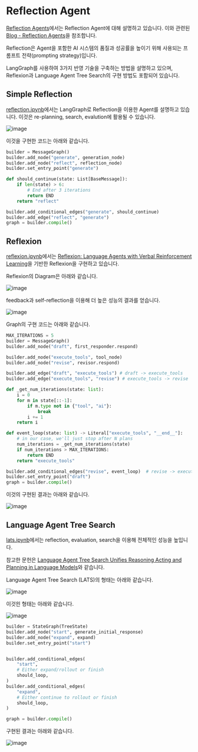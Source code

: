 # Reflection Agent

[Reflection Agents](https://www.youtube.com/watch?v=v5ymBTXNqtk)에서는 Reflection Agent에 대해 설명하고 있습니다. 이와 관련된 [Blog - Reflection Agents](https://blog.langchain.dev/reflection-agents/)을 참조합니다. 

Reflection은 Agent을 포함한 AI 시스템의 품질과 성공률을 높이기 위해 사용되는 프롬프트 전략(prompting strategy)입니다. 

LangGraph를 사용하여 3가지 반영 기술을 구축하는 방법을 설명하고 있으며, Reflexion과 Language Agent Tree Search의 구현 방법도 포함되어 있습니다. 

## Simple Reflection

[reflection.ipynb](https://github.com/langchain-ai/langgraph/blob/main/examples/reflection/reflection.ipynb)에서는 LangGraph로 Reflection을 이용한 Agent를 설명하고 있습니다. 이것은 re-planning, search, evalution에 활용될 수 있습니다. 

![image](https://github.com/kyopark2014/llm-agent/assets/52392004/7ceb3d72-7fc3-4939-bdd0-f0260121e498)

이것을 구현한 코드는 아래와 같습니다.

```python
builder = MessageGraph()
builder.add_node("generate", generation_node)
builder.add_node("reflect", reflection_node)
builder.set_entry_point("generate")

def should_continue(state: List[BaseMessage]):
    if len(state) > 6:
        # End after 3 iterations
        return END
    return "reflect"

builder.add_conditional_edges("generate", should_continue)
builder.add_edge("reflect", "generate")
graph = builder.compile()
```

## Reflexion

[reflexion.ipynb](https://github.com/langchain-ai/langgraph/blob/main/examples/reflexion/reflexion.ipynb?ref=blog.langchain.dev)에서는 [Reflexion: Language Agents with Verbal Reinforcement Learning](https://arxiv.org/pdf/2303.11366)을 기반한 Reflexion을 구현하고 있습니다.

Reflexion의 Diagram은 아래와 같습니다. 

![image](https://github.com/kyopark2014/llm-agent/assets/52392004/469174cb-5ae9-444f-a19c-68261bab65dd)

feedback과 self-reflection을 이용해 더 높은 성능의 결과를 얻습니다. 

![image](https://github.com/kyopark2014/llm-agent/assets/52392004/fcaab550-b7ec-4edb-9fcf-576135075391)

Graph의 구현 코드는 아래와 같습니다. 

```python
MAX_ITERATIONS = 5
builder = MessageGraph()
builder.add_node("draft", first_responder.respond)

builder.add_node("execute_tools", tool_node)
builder.add_node("revise", revisor.respond)

builder.add_edge("draft", "execute_tools") # draft -> execute_tools
builder.add_edge("execute_tools", "revise") # execute_tools -> revise

def _get_num_iterations(state: list):
    i = 0
    for m in state[::-1]:
        if m.type not in {"tool", "ai"}:
            break
        i += 1
    return i

def event_loop(state: list) -> Literal["execute_tools", "__end__"]:
    # in our case, we'll just stop after N plans
    num_iterations = _get_num_iterations(state)
    if num_iterations > MAX_ITERATIONS:
        return END
    return "execute_tools"

builder.add_conditional_edges("revise", event_loop)  # revise -> execute_tools OR end
builder.set_entry_point("draft")
graph = builder.compile()
```

이것의 구현된 결과는 아래와 같습니다.

![image](https://github.com/kyopark2014/llm-agent/assets/52392004/00f6d691-1b19-4fa9-9d1a-6049698d9d00)

## Language Agent Tree Search

[lats.ipynb](https://github.com/langchain-ai/langgraph/blob/main/examples/lats/lats.ipynb?ref=blog.langchain.dev)에서는 reflection, evaluation, search을 이용해 전체적인 성능을 높입니다.

참고한 문헌은 [Language Agent Tree Search Unifies Reasoning Acting and Planning in Language Models](https://arxiv.org/pdf/2310.04406)와 같습니다. 

Language Agent Tree Search (LATS)의 형태는 아래와 같습니다. 

![image](https://github.com/kyopark2014/llm-agent/assets/52392004/09f9f7d1-bab2-4609-8ae5-dbe980b366fb)


이것읜 형태는 아래와 같습니다.

![image](https://github.com/kyopark2014/llm-agent/assets/52392004/92c34cf9-c3a2-4890-bd16-2856ebfde42a)

```python
builder = StateGraph(TreeState)
builder.add_node("start", generate_initial_response)
builder.add_node("expand", expand)
builder.set_entry_point("start")


builder.add_conditional_edges(
    "start",
    # Either expand/rollout or finish
    should_loop,
)
builder.add_conditional_edges(
    "expand",
    # Either continue to rollout or finish
    should_loop,
)

graph = builder.compile()
````

구현된 결과는 아래와 같습니다. 

![image](https://github.com/kyopark2014/llm-agent/assets/52392004/bf61e626-638d-4e02-9835-5909822ae914)

